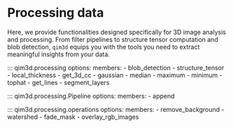# Processing data

Here, we provide functionalities designed specifically for 3D image analysis and processing. From filter pipelines to structure tensor computation and blob detection, `qim3d` equips you with the tools you need to extract meaningful insights from your data.

::: qim3d.processing
    options:
        members:
            - blob_detection
            - structure_tensor
            - local_thickness
            - get_3d_cc
            - gaussian
            - median
            - maximum
            - minimum
            - tophat
            - get_lines
            - segment_layers

::: qim3d.processing.Pipeline
    options:
        members:
            - append

::: qim3d.processing.operations
    options:
        members:
            - remove_background
            - watershed
            - fade_mask
            - overlay_rgb_images
